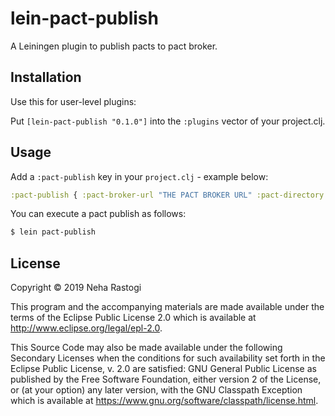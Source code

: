 # lein-pact-publish

A Leiningen plugin to publish pacts to pact broker.

## Installation

Use this for user-level plugins:

Put `[lein-pact-publish "0.1.0"]` into the `:plugins` vector of your project.clj.

## Usage

Add a `:pact-publish` key in your `project.clj` - example below:
   
```clojure
:pact-publish { :pact-broker-url "THE PACT BROKER URL" :pact-directory "THE LOCATION FOR GENERATED PACTS" :version "THE PACT VERSION"}
```    

You can execute a pact publish as follows:

```bash
$ lein pact-publish
```

## License

Copyright © 2019 Neha Rastogi

This program and the accompanying materials are made available under the
terms of the Eclipse Public License 2.0 which is available at
http://www.eclipse.org/legal/epl-2.0.

This Source Code may also be made available under the following Secondary
Licenses when the conditions for such availability set forth in the Eclipse
Public License, v. 2.0 are satisfied: GNU General Public License as published by
the Free Software Foundation, either version 2 of the License, or (at your
option) any later version, with the GNU Classpath Exception which is available
at https://www.gnu.org/software/classpath/license.html.
